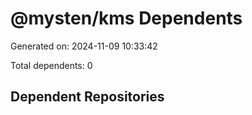 # @mysten/kms Dependents

Generated on: 2024-11-09 10:33:42

Total dependents: 0

## Dependent Repositories

